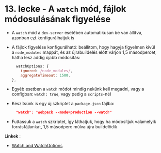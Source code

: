 # 13. lecke - A `watch` mód, fájlok módosulásának figyelése
- A `watch` mód a `dev-server` esetében automatikusan be van állítva, azonban ezt konfigurálhatjuk is
- A fájlok figyelése konfigurálható: beállítom, hogy hagyja figyelmen kívül a `node_modules` mappát, és az újrabuildelés előtt várjon 1,5 másodpercet, hátha lesz addig újabb módosítás:
  
  ```javascript
    watchOptions: {
      ignored: /node_modules/,
      aggregateTimeout: 1500,
  },
  ```

- Egyéb esetben a `watch` módot mindig nekünk kell megadni, vagy a configban: `watch: true`, vagy pedig a `scripts`-nél
- Készítsünk is egy új szkriptet a `package.json` fájlba:

  ```json
    "watch": "webpack --mode=production --watch"
  ```

- Futtassuk a `watch` szkriptet, így láthatjuk, hogy ha módosítjuk valamelyik forrásfájlunkat, 1,5 másodperc múlva újra buildelődik

**Linkek** :
- [Watch and WatchOptions](https://webpack.js.org/configuration/watch/#root)